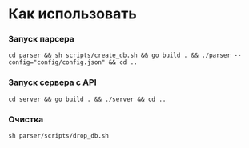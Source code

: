 # Как использовать

### Запуск парсера
```
cd parser && sh scripts/create_db.sh && go build . && ./parser --config="config/config.json" && cd ..
```

### Запуск сервера с API
```
cd server && go build . && ./server && cd ..
```

### Очистка
```
sh parser/scripts/drop_db.sh
```
